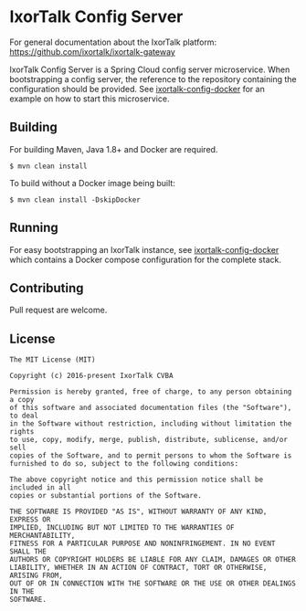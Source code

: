 # IxorTalk Config Server

For general documentation about the IxorTalk platform: https://github.com/ixortalk/ixortalk-gateway

IxorTalk Config Server is a Spring Cloud config server microservice.  When bootstrapping a config server, the reference to the repository containing the configuration should be provided.  See [ixortalk-config-docker](https://github.com/ixortalk/ixortalk-config-docker) for an example on how to start this microservice.

## Building

For building Maven, Java 1.8+ and Docker are required. 

```
$ mvn clean install
```

To build without a Docker image being built:
```
$ mvn clean install -DskipDocker
```

## Running

For easy bootstrapping an IxorTalk instance, see [ixortalk-config-docker](https://github.com/ixortalk/ixortalk-config-docker) which contains a Docker compose configuration for the complete stack.

## Contributing

Pull request are welcome.

## License

```
The MIT License (MIT)

Copyright (c) 2016-present IxorTalk CVBA

Permission is hereby granted, free of charge, to any person obtaining a copy
of this software and associated documentation files (the "Software"), to deal
in the Software without restriction, including without limitation the rights
to use, copy, modify, merge, publish, distribute, sublicense, and/or sell
copies of the Software, and to permit persons to whom the Software is
furnished to do so, subject to the following conditions:

The above copyright notice and this permission notice shall be included in all
copies or substantial portions of the Software.

THE SOFTWARE IS PROVIDED "AS IS", WITHOUT WARRANTY OF ANY KIND, EXPRESS OR
IMPLIED, INCLUDING BUT NOT LIMITED TO THE WARRANTIES OF MERCHANTABILITY,
FITNESS FOR A PARTICULAR PURPOSE AND NONINFRINGEMENT. IN NO EVENT SHALL THE
AUTHORS OR COPYRIGHT HOLDERS BE LIABLE FOR ANY CLAIM, DAMAGES OR OTHER
LIABILITY, WHETHER IN AN ACTION OF CONTRACT, TORT OR OTHERWISE, ARISING FROM,
OUT OF OR IN CONNECTION WITH THE SOFTWARE OR THE USE OR OTHER DEALINGS IN THE
SOFTWARE.
```

